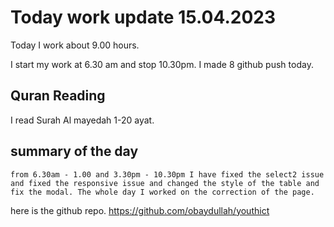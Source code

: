 # Today work update 15.04.2023

Today I work about 9.00 hours.

I start my work at 6.30 am and stop 10.30pm.
I made 8 github push today.

## Quran Reading

I read Surah Al mayedah 1-20 ayat.

## summary of the day

    from 6.30am - 1.00 and 3.30pm - 10.30pm I have fixed the select2 issue and fixed the responsive issue and changed the style of the table and fix the modal. The whole day I worked on the correction of the page.

here is the github repo.
https://github.com/obaydullah/youthict
